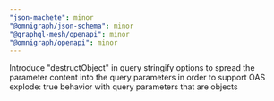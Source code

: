 ```yaml
---
"json-machete": minor
"@omnigraph/json-schema": minor
"@graphql-mesh/openapi": minor
"@omnigraph/openapi": minor
---
```


Introduce "destructObject" in query stringify options to spread the parameter content into the query parameters in order to support OAS explode: true behavior with query parameters that are objects
